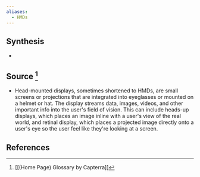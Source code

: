 ```yaml
---
aliases:
  - HMDs
---
```

## Synthesis
- 
## Source [^1]
- Head-mounted displays, sometimes shortened to HMDs, are small screens or projections that are integrated into eyeglasses or mounted on a helmet or hat. The display streams data, images, videos, and other important info into the user's field of vision. This can include heads-up displays, which places an image inline with a user's view of the real world, and retinal display, which places a projected image directly onto a user's eye so the user feel like they're looking at a screen.
## References

[^1]: [[(Home Page) Glossary by Capterra]]